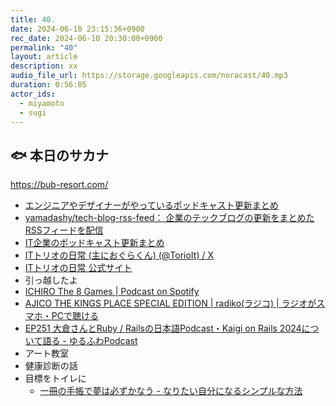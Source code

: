 ```yaml
---
title: 40. 
date: 2024-06-10 23:15:36+0900
rec_date: 2024-06-10 20:30:00+0900
permalink: "40"
layout: article
description: xx
audio_file_url: https://storage.googleapis.com/noracast/40.mp3
duration: 0:56:05
actor_ids:
  - miyamoto
  - sugi
---
```


## 🐟 本日のサカナ
https://bub-resort.com/
- [エンジニアやデザイナーがやっているポッドキャスト更新まとめ](https://engineer-designer-podcast-rss.it-trio-no.com/)
 - [yamadashy/tech-blog-rss-feed： 企業のテックブログの更新をまとめたRSSフィードを配信](https://github.com/yamadashy/tech-blog-rss-feed)  
 - [IT企業のポッドキャスト更新まとめ](https://it-company-podcast-rss-feed.it-trio-no.com/)
 - [ITトリオの日常 (主におぐらくん) (@TorioIt) / X](https://x.com/TorioIt)
 - [ITトリオの日常 公式サイト](https://it-trio-no.com/) 
- 引っ越したよ
- [ICHIRO The 8 Games | Podcast on Spotify](https://open.spotify.com/show/4ZlCBQs1id6qEYoip2pC4k)
- [AJICO THE KINGS PLACE SPECIAL EDITION | radiko(ラジコ) | ラジオがスマホ・PCで聴ける](https://radiko.jp/podcast/channels/0dcbde0a-0844-4a58-bf60-fab74bab8ab6)
- [EP251 大倉さんとRuby / Railsの日本語Podcast・Kaigi on Rails 2024について語る - ゆるふわPodcast](https://yuru28.com/251)
- アート教室
- 健康診断の話
- 目標をトイレに
    - [一冊の手帳で夢は必ずかなう - なりたい自分になるシンプルな方法](https://www.amazon.co.jp/%E4%B8%80%E5%86%8A%E3%81%AE%E6%89%8B%E5%B8%B3%E3%81%A7%E5%A4%A2%E3%81%AF%E5%BF%85%E3%81%9A%E3%81%8B%E3%81%AA%E3%81%86-%E3%81%AA%E3%82%8A%E3%81%9F%E3%81%84%E8%87%AA%E5%88%86%E3%81%AB%E3%81%AA%E3%82%8B%E3%82%B7%E3%83%B3%E3%83%97%E3%83%AB%E3%81%AA%E6%96%B9%E6%B3%95-%E7%86%8A%E8%B0%B7-%E6%AD%A3%E5%AF%BF-ebook/dp/B00FE9I73Y/ref=sr_1_1?crid=2QHBKB089ON1L&dib=eyJ2IjoiMSJ9.dyDa8COFdnTbTQTrMNtITZ52v_1jwiFKtf3N7dxBhOxnKwtc4BRRhsyumLOSmXB17F-Ri5IkLo57WtYd6geDQIOHQELSDam20qIsI2yZzxVmAlKd2nnKJ6ZOoHdmGoApWq2oURoqpk-ACZY-uLvqd93naW93k_IpqLSdZcsc1D7SCvsQgk49SRJsStrzrAOO421BK5TGp4uSL5l0Tgp8Dz7rFz1Kz3UiaTVqOKCoSUo.nrbBheaTRiedq6sUBKaBXLa5OZGNpCuaj7V8x6B7fDM&dib_tag=se&keywords=GMO+%E7%86%8A%E8%B0%B7&qid=1718020653&sprefix=gmo+%E7%86%8A%E8%B0%B7%2Caps%2C165&sr=8-1)

